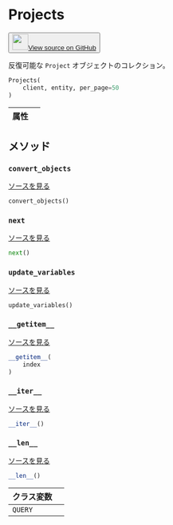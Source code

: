 
# Projects

<p><button style={{display: 'flex', alignItems: 'center', backgroundColor: 'white', border: '1px solid #ddd', padding: '10px', borderRadius: '6px', cursor: 'pointer', boxShadow: '0 2px 3px rgba(0,0,0,0.1)', transition: 'all 0.3s'}}><a href='https://www.github.com/wandb/wandb/tree/v0.17.1/wandb/apis/public/projects.py#L20-L76' style={{fontSize: '1.2em', display: 'flex', alignItems: 'center'}}><img src='https://github.githubassets.com/images/modules/logos_page/GitHub-Mark.png' height='32px' width='32px' style={{marginRight: '10px'}}/>View source on GitHub</a></button></p>

反復可能な `Project` オブジェクトのコレクション。

```python
Projects(
    client, entity, per_page=50
)
```

| 属性 |  |
| :--- | :--- |

## メソッド

### `convert_objects`

[ソースを見る](https://www.github.com/wandb/wandb/tree/v0.17.1/wandb/apis/public/projects.py#L69-L73)

```python
convert_objects()
```

### `next`

[ソースを見る](https://www.github.com/wandb/wandb/tree/v0.17.1/wandb/apis/paginator.py#L72-L79)

```python
next()
```

### `update_variables`

[ソースを見る](https://www.github.com/wandb/wandb/tree/v0.17.1/wandb/apis/paginator.py#L52-L53)

```python
update_variables()
```

### `__getitem__`

[ソースを見る](https://www.github.com/wandb/wandb/tree/v0.17.1/wandb/apis/paginator.py#L65-L70)

```python
__getitem__(
    index
)
```

### `__iter__`

[ソースを見る](https://www.github.com/wandb/wandb/tree/v0.17.1/wandb/apis/paginator.py#L26-L28)

```python
__iter__()
```

### `__len__`

[ソースを見る](https://www.github.com/wandb/wandb/tree/v0.17.1/wandb/apis/paginator.py#L30-L35)

```python
__len__()
```

| クラス変数 |  |
| :--- | :--- |
|  `QUERY`<a id="QUERY"></a> |   |